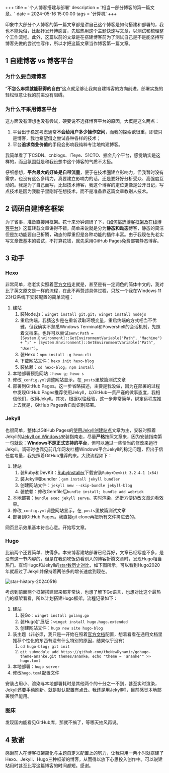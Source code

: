 +++
title = '个人博客搭建与部署'
description = '相当一部分博客的第一篇文章。'
date = 2024-05-16 15:00:00
tags = '计算机'
+++
<!--more-->
印象中大部分个人博客的第一篇文章都是讲自己这个博客是如何搭建和部署的，我也不能免俗，比起抒发开博感言，先趁热用这个主题快速写文章，以测试和梳理整个工作流程。此外，这篇以前的文章是在搭建博客前为了测试自己是不是能坚持写博客先做的尝试性写作，所以才把这篇文章当作博客第一篇文章。

## 1 自建博客 vs 博客平台

### 为什么要自建博客

“**不怎么麻烦就能获得的自由**”这点就足够让我向自建博客的方向前进，部署实施的轻松惬意让我的前进没有阻碍。

### 为什么不采用博客平台

这方面没有深想也没有尝试，硬要说不选择博客平台的原因，大概是这么两点：

1. 平台出于稳定考虑通常**不会给用户多少操作空间**，而我的探索欲很重，即使只是博客，我也希望借之尝试各种各样的技术；
2. 平台**追求商业价值**的手段会影响我纯粹专注地构建博客。

我简单看了下CSDN、cnblogs、ITeye、51CTO、掘金几个平台，感觉确实是这样的，而且氛围就是和我设想中这个博客的气质不太搭。

仔细想想，**平台最大的好处是自带流量**，便于在技术圈建立影响力，但我暂时没有需求，也没有这么多精力，真要建立影响力的话，还是要好好分析受众、高强度互动的。我是为了自己而写，比起技术博客，我这个博客的定位更像是公开日记，写点技术是因为我脑子里刚好在想技术，而不是准备靠这篇文章教别人技术。

## 2 调研自建博客框架

为了省事，准备直接用框架。花十来分钟调研了下，《[如何挑选博客框架及在线博客平台](https://www.cnblogs.com/ncphoton/p/16950907.html)》这篇转载文章讲得不错。简单来说就是分为**静态和动态**博客，静态的简洁但是加功能要自己折腾，动态的厚重但是各种功能的插件丰富。由于我现在先老实写文章做基本的尝试，不打算花钱，就先采用GitHub Pages免费部署静态博客。

## 3 动手

### Hexo

非常简单，老老实实照着[官方文档](https://hexo.io/zh-cn/docs/)走就是，甚至是有一定润色的简体中文的，我对比了英文原文是一样的流程，在此不再赘述具体过程，只放一个我在Windows 11 23H2系统下安装配置的简单流程：

1. 建站
   1. 装Node.js：`winget install git.git; winget install nodejs`
   2. 重启终端。我猜这步是在重新读取环境变量，重启终端的方式相当不优雅，但我确实不熟悉Windows Terminal和Powershell的会话机制，先照着文档来。也许可以尝试`$env:Path = [System.Environment]::GetEnvironmentVariable("Path", "Machine") + ";" + [System.Environment]::GetEnvironmentVariable("Path", "User")`。
   2. 装Hexo：`npm install -g hexo-cli`
   4. 下载网站文件：`hexo init hexo-blog`
   5. 装依赖：`cd hexo-blog; npm install`
2. 本地部署预览网站：`hexo g; hexo s`
3. 修改`_config.yml`调整网站显示，在`_posts`里放篇测试文章
4. 部署到GitHub Pages。这一步省略描述，主要是我没做，因为在部署的过程中发现GitHub Pages推荐使用Jekyll，以GitHub一贯严谨的做事态度，我相信他们，改用Jekyll。其次，根据以往经验，这一步非常简单，绑定远程库推上去就是，GitHub Pages会自动识别部署。

### Jekyll

也很简单，整体以GitHub Pages的[使用Jekyll创建站点](https://docs.github.com/zh/pages/setting-up-a-github-pages-site-with-jekyll/creating-a-github-pages-site-with-jekyll)文章为主，安装时照着Jekyll的[Jekyll on Windows](https://jekyllrb.com/docs/installation/windows/)安装指南走，尽量**严格**按照文章来，因为安装指南第一句就说：**Windows不是正式支持的平台**，但可以通过一些恰当的修改来运行Jekyll。调研时也偶见前几年网友吐槽Windows平台Jekyll的稳定问题，但出于信任度考量，我先照着GitHub推荐的来。大致流程如下：

1. 建站
   1. 装Ruby和DevKit：[RubyInstaller](https://rubyinstaller.org/downloads/)下载安装`Ruby+Devkit 3.2.4-1 (x64)`
   2. 装Jekyll和bundler：`gem install jekyll bundler`
   3. 创建网站文件：`jekyll new --skip-bundle jekyll-blog`
   4. 装依赖：修改Gemfile后`bundle install; bundle add webrick`
2. 本地部署：`bundle exec jekyll serve`。实时渲染，还挺方便边改文章边看效果。
3. 修改`_config.yml`调整网站显示，在`_posts`里放篇测试文章
4. 部署到GitHub Pages。我直接git clone再把所有文件拷进去的。

网页显示效果基本符合心意。开始写文章。

### Hugo

比前两个还要简单、快得多。本来博客建站部署已经弄好，文章已经写差不多，是没有这一节内容的，但是在我边吃饭边看别人的博客折腾文章时，发现Hugo相当热门。查询Hugo和Jekyll的[star数历史对比](https://star-history.com/#jekyll/jekyll&gohugoio/hugo&Date)，如下图所示，可以看到Hugo2020年就超过了Jekyll并保持着两倍多的增长速度到现在。

![star-history-20240516](https://williammoon.github.io/assets/star-history-20240516.png)

考虑到前面两个框架搭建起来都非常快，也想了解下Go语言，也想对比这个最热门的框架看看，所以计划搭建Hugo框架。流程记录如下：

1. 建站
   1. 装Go：`winget install golang.go`
   2. 装Hugo扩展版：`winget install hugo.hugo.extended`
   3. 创建网站文件：`hugo new site hugo-blog`
2. 装主题（非必须，我只是一开始在照着[官方文档](https://gohugo.io/getting-started/quick-start/)配置，想着看看在通用文档里推荐个性化的东西有没有什么特别的原因，结果似乎没有）
   1. `cd hugo-blog; git init`
   2. `git submodule add https://github.com/theNewDynamic/gohugo-theme-ananke.git themes/ananke; echo "theme = 'ananke'" >> hugo.toml`
3. 本地部署：`hugo server`
4. 修改`hogo.toml`配置文件

安装占用小、渲染与本地部署耗时是其他两个的十分之一不到，甚至实时渲染，Jekyll还要手动刷新。就是默认配置有点丑。我还是用Jekyll吧，目前感觉本地部署慢但能用。

### 图床

发现国内能看见GitHub库，那就不搞了，等哪天抽风再说。

## 4 致谢

感谢前人在博客框架简化与主题自定义配置上的努力，让我只用一两小时就搭建了Hexo、Jekyll、Hugo三种框架的博客，从而得以放下心思投入创作中。可以说建站用时甚至比写这篇博客的时间都短。感谢。
